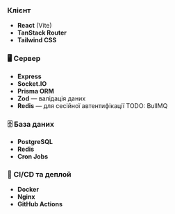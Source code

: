 ### Клієнт
- **React** (Vite)
- **TanStack Router**
- **Tailwind CSS**

### 🖥️ Сервер
- **Express**
- **Socket.IO**
- **Prisma ORM**
- **Zod** — валідація даних
- **Redis** — для сесійної автентифікації
TODO: BullMQ

### 🗄️ База даних
- **PostgreSQL**
- **Redis**
- **Cron Jobs**

### 🔄 CI/CD та деплой
- **Docker**
- **Nginx**
- **GitHub Actions**
